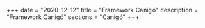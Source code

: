 +++
date        = "2020-12-12"
title       = "Framework Canigó"
description = "Framework Canigó"
sections    = "Canigó"
+++
